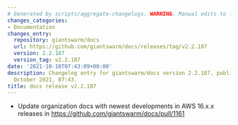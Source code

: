 ```yaml
---
# Generated by scripts/aggregate-changelogs. WARNING: Manual edits to this files will be overwritten.
changes_categories:
- Documentation
changes_entry:
  repository: giantswarm/docs
  url: https://github.com/giantswarm/docs/releases/tag/v2.2.187
  version: 2.2.187
  version_tag: v2.2.187
date: '2021-10-18T07:43:09+00:00'
description: Changelog entry for giantswarm/docs version 2.2.187, published on 18
  October 2021, 07:43.
title: docs release v2.2.187
---
```


* Update organization docs with newest developments in AWS 16.x.x releases in https://github.com/giantswarm/docs/pull/1161
